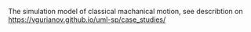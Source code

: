 The simulation model of classical machanical motion,
see describtion on https://vgurianov.github.io/uml-sp/case_studies/
